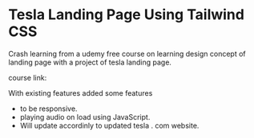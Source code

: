 # Tesla Landing Page Using Tailwind CSS

Crash learning from a udemy free course on learning design concept of landing page
with a project of tesla landing page.

course link: 

With existing features added some features
- to be responsive.
- playing audio on load using JavaScript.
- Will update accordinly to updated tesla . com website.
